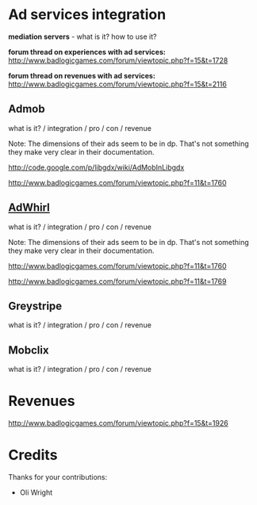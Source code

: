 # Ad services integration #

<b>mediation servers</b> - what is it? how to use it?


<b>forum thread on experiences with ad services:</b><br />
http://www.badlogicgames.com/forum/viewtopic.php?f=15&t=1728

<b>forum thread on revenues with ad services:</b><br />
http://www.badlogicgames.com/forum/viewtopic.php?f=15&t=2116

## Admob ##

what is it? / integration / pro / con / revenue

Note: The dimensions of their ads seem to be in dp.
That's not something they make very clear in their documentation.

http://code.google.com/p/libgdx/wiki/AdMobInLibgdx

http://www.badlogicgames.com/forum/viewtopic.php?f=11&t=1760


## [AdWhirl](AdWhirl.md) ##

what is it? / integration / pro / con / revenue

Note: The dimensions of their ads seem to be in dp.
That's not something they make very clear in their documentation.

http://www.badlogicgames.com/forum/viewtopic.php?f=11&t=1760

http://www.badlogicgames.com/forum/viewtopic.php?f=11&t=1769


## Greystripe ##

what is it? / integration / pro / con / revenue


## Mobclix ##

what is it? / integration / pro / con / revenue


# Revenues #

http://www.badlogicgames.com/forum/viewtopic.php?f=15&t=1926


# Credits #

Thanks for your contributions:

  * Oli Wright